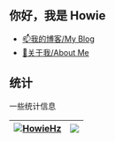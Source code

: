 ## 你好，我是 Howie

- [📫我的博客/My Blog](https://howiehz.top/)
- [💬关于我/About Me](https://howiehz.top/about)

## 统计
一些统计信息

| <a href="https://github.com/HowieHz"><img align="center" src="https://github-readme-stats.vercel.app/api?username=HowieHz&show_icons=true&include_all_commits=true&hide_border=true&locale=cn" alt="HowieHz" /></a> | <a href="https://github.com/HowieHz"><img align="center" src="https://github-readme-stats.vercel.app/api/top-langs/?username=HowieHz&layout=compact&hide_border=true&locale=cn" /></a> |
| ------------------------------------------------------------ | ------------------------------------------------------------ |

<!--
<table border="0">
<tr>
	<td><center><a href="https://github.com/HowieHz">
		<img src="https://github-readme-stats.vercel.app/api?username=HowieHz&show_icons=true&include_all_commits=true" alt="Github stats" loading="lazy"></a></center> </td>
	<td><center><a href="https://github.com/HowieHz">
		<img src="https://github-readme-stats.vercel.app/api/top-langs/?username=HowieHz&layout=compact" alt="Top Langs" loading="lazy"></a></center></td>
</tr>
</table>
-->

<!--
## 一些项目

<table border="0">
<tr>
	<td><center><a href="https://github.com/HowieHz/hpyculator">
		<img src="https://github-readme-stats.vercel.app/api/pin/?username=HowieHz&repo=hpyculator" alt="HowieHz/hpyculator" loading="lazy"></a></center> </td>
	<td><center><a href="https://github.com/HowieHz/Points">
		<img src="https://github-readme-stats.vercel.app/api/pin/?username=HowieHz&repo=Points" alt="HowieHz/Points" loading="lazy"></a></center></td>
</tr>
</tr>
	<td><center><a href="https://github.com/HowieHz/halo-theme-higan-hz">
		<img src="https://github-readme-stats.vercel.app/api/pin/?username=HowieHz&repo=halo-theme-higan-hz" alt="HowieHz/halo-theme-higan-hz" loading="lazy"></a></center> </td>
</tr>
</table>
-->

<!--
## Hi there 👋

**HowieHz/HowieHz** is a ✨ _special_ ✨ repository because its `README.md` (this file) appears on your GitHub profile.

Here are some ideas to get you started:

- 🔭 I’m currently working on ...
- 🌱 I’m currently learning ...
- 👯 I’m looking to collaborate on ...
- 🤔 I’m looking for help with ...
- 💬 Ask me about ...
- 📫 How to reach me: ...
- 😄 Pronouns: ...
- ⚡ Fun fact: ...
-->
